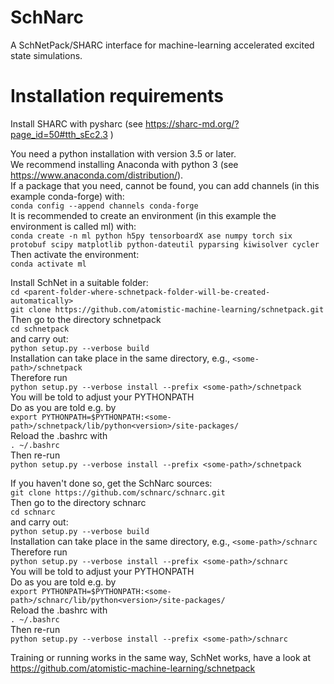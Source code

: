 # SchNarc

A SchNetPack/SHARC interface for machine-learning accelerated excited state simulations.

# Installation requirements

Install SHARC with pysharc (see https://sharc-md.org/?page_id=50#tth_sEc2.3 )

You need a python installation with version 3.5 or later.  
We recommend installing Anaconda with python 3 (see https://www.anaconda.com/distribution/).  
If a package that you need, cannot be found, you can add channels (in this example conda-forge) with:  
``conda config --append channels conda-forge``  
It is recommended to create an environment (in this example the environment is called ml) with:  
``conda create -n ml python h5py tensorboardX ase numpy torch six protobuf scipy matplotlib python-dateutil pyparsing kiwisolver cycler``  
Then activate the environment:  
``conda activate ml``  

Install SchNet in a suitable folder:  
``cd <parent-folder-where-schnetpack-folder-will-be-created-automatically>``  
``git clone https://github.com/atomistic-machine-learning/schnetpack.git``  
Then go to the directory schnetpack  
``cd schnetpack``  
and carry out:  
``python setup.py --verbose build``  
Installation can take place in the same directory, e.g., ``<some-path>/schnetpack ``  
Therefore run  
``python setup.py --verbose install --prefix <some-path>/schnetpack``  
You will be told to adjust your PYTHONPATH  
Do as you are told e.g. by  
``export PYTHONPATH=$PYTHONPATH:<some-path>/schnetpack/lib/python<version>/site-packages/``  
Reload the .bashrc with  
``. ~/.bashrc``  
Then re-run  
``python setup.py --verbose install --prefix <some-path>/schnetpack``  


If you haven't done so, get the SchNarc sources:  
``git clone https://github.com/schnarc/schnarc.git``  
Then go to the directory schnarc  
``cd schnarc``  
and carry out:  
``python setup.py --verbose build``  
Installation can take place in the same directory, e.g., ``<some-path>/schnarc``   
Therefore run  
``python setup.py --verbose install --prefix <some-path>/schnarc``  
You will be told to adjust your PYTHONPATH  
Do as you are told e.g. by  
``export PYTHONPATH=$PYTHONPATH:<some-path>/schnarc/lib/python<version>/site-packages/``  
Reload the .bashrc with  
``. ~/.bashrc``  
Then re-run  
``python setup.py --verbose install --prefix <some-path>/schnarc``  

Training or running works in the same way, SchNet works, have a look at https://github.com/atomistic-machine-learning/schnetpack
